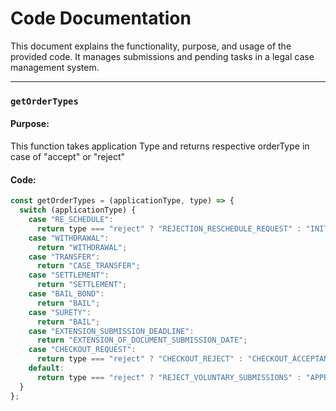 # Code Documentation

This document explains the functionality, purpose, and usage of the provided code. It manages submissions and pending tasks in a legal case management system.

---

### `getOrderTypes`

#### Purpose:

This function takes application Type and returns respective orderType in case of "accept" or "reject"

#### Code:

```javascript
const getOrderTypes = (applicationType, type) => {
  switch (applicationType) {
    case "RE_SCHEDULE":
      return type === "reject" ? "REJECTION_RESCHEDULE_REQUEST" : "INITIATING_RESCHEDULING_OF_HEARING_DATE";
    case "WITHDRAWAL":
      return "WITHDRAWAL";
    case "TRANSFER":
      return "CASE_TRANSFER";
    case "SETTLEMENT":
      return "SETTLEMENT";
    case "BAIL_BOND":
      return "BAIL";
    case "SURETY":
      return "BAIL";
    case "EXTENSION_SUBMISSION_DEADLINE":
      return "EXTENSION_OF_DOCUMENT_SUBMISSION_DATE";
    case "CHECKOUT_REQUEST":
      return type === "reject" ? "CHECKOUT_REJECT" : "CHECKOUT_ACCEPTANCE";
    default:
      return type === "reject" ? "REJECT_VOLUNTARY_SUBMISSIONS" : "APPROVE_VOLUNTARY_SUBMISSIONS";
  }
};
```
